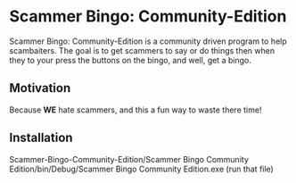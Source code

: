 # Scammer Bingo: Community-Edition
Scammer Bingo: Community-Edition is a community driven program to help scambaiters. The goal is to get scammers to say or do things then when they to your press the buttons on the bingo, and well, get a bingo.  



## Motivation

Because **WE** hate scammers, and this a fun way to waste there time!

## Installation

Scammer-Bingo-Community-Edition/Scammer Bingo Community Edition/bin/Debug/Scammer Bingo Community Edition.exe (run that file)


